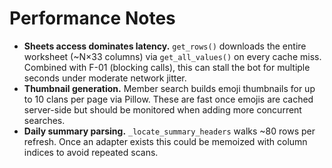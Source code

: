 # Performance Notes

- **Sheets access dominates latency.** `get_rows()` downloads the entire worksheet (~N×33 columns) via `get_all_values()` on every cache miss. Combined with F-01 (blocking calls), this can stall the bot for multiple seconds under moderate network jitter.
- **Thumbnail generation.** Member search builds emoji thumbnails for up to 10 clans per page via Pillow. These are fast once emojis are cached server-side but should be monitored when adding more concurrent searches.
- **Daily summary parsing.** `_locate_summary_headers` walks ~80 rows per refresh. Once an adapter exists this could be memoized with column indices to avoid repeated scans.
